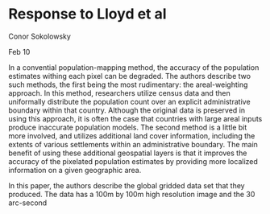 # Response to Lloyd et al
Conor Sokolowsky

Feb 10

  In a convential population-mapping method, the accuracy of the population estimates withing each pixel can be degraded. The authors describe two such methods, the first being the most rudimentary: the areal-weighting approach. In this method, researchers utilize census data and then uniformally distribute the population count over an explicit administrative boundary within that country. Although the original data is preserved in using this approach, it is often the case that countries with large areal inputs produce inaccurate population models. The second method is a little bit more involved, and utilizes additional land cover information, including the extents of various settlements within an administrative boundary. The main benefit of using these additional geospatial layers is that it improves the accuracy of the pixelated population estimates by providing more localized information on a given geographic area.
  
  In this paper, the authors describe the global gridded data set that they produced. The data has a 100m by 100m high resolution image and the 30 arc-second 

